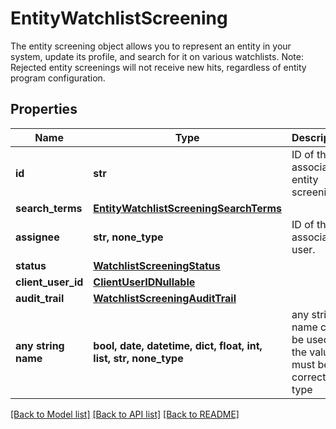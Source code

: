 # EntityWatchlistScreening

The entity screening object allows you to represent an entity in your system, update its profile, and search for it on various watchlists. Note: Rejected entity screenings will not receive new hits, regardless of entity program configuration.

## Properties
Name | Type | Description | Notes
------------ | ------------- | ------------- | -------------
**id** | **str** | ID of the associated entity screening. | 
**search_terms** | [**EntityWatchlistScreeningSearchTerms**](EntityWatchlistScreeningSearchTerms.md) |  | 
**assignee** | **str, none_type** | ID of the associated user. | 
**status** | [**WatchlistScreeningStatus**](WatchlistScreeningStatus.md) |  | 
**client_user_id** | [**ClientUserIDNullable**](ClientUserIDNullable.md) |  | 
**audit_trail** | [**WatchlistScreeningAuditTrail**](WatchlistScreeningAuditTrail.md) |  | 
**any string name** | **bool, date, datetime, dict, float, int, list, str, none_type** | any string name can be used but the value must be the correct type | [optional]

[[Back to Model list]](../README.md#documentation-for-models) [[Back to API list]](../README.md#documentation-for-api-endpoints) [[Back to README]](../README.md)


